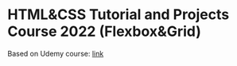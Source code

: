 #  HTML&CSS Tutorial and Projects Course 2022 (Flexbox&Grid)

Based on Udemy course: [link](https://www.udemy.com/course/in-depth-html-css-course-build-responsive-websites/)